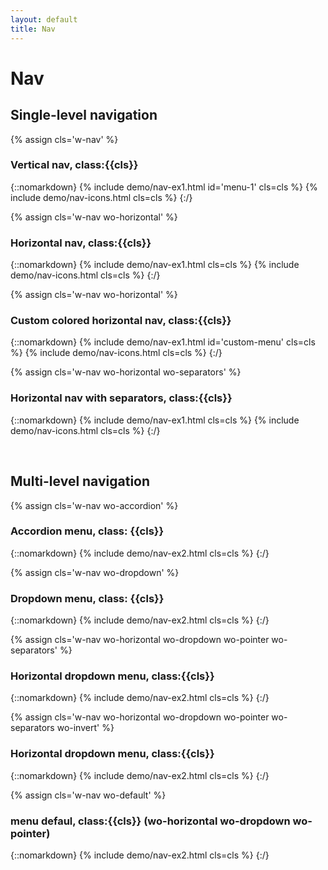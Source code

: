 ```yaml
---
layout: default
title: Nav
---
```


# Nav

## Single-level navigation

{% assign cls='w-nav' %}
### Vertical nav, class:{{cls}}
{::nomarkdown}
{% include demo/nav-ex1.html id='menu-1' cls=cls %}
{% include demo/nav-icons.html cls=cls %}
{:/}


{% assign cls='w-nav wo-horizontal' %}
### Horizontal nav, class:{{cls}}
{::nomarkdown}
{% include demo/nav-ex1.html cls=cls %}
{% include demo/nav-icons.html cls=cls %}
{:/} 

{% assign cls='w-nav wo-horizontal' %}
### Custom colored horizontal nav, class:{{cls}}
{::nomarkdown}
{% include demo/nav-ex1.html id='custom-menu' cls=cls %}
{% include demo/nav-icons.html cls=cls %}
{:/} 

{% assign cls='w-nav wo-horizontal wo-separators' %}
### Horizontal nav with separators, class:{{cls}}
{::nomarkdown}
{% include demo/nav-ex1.html cls=cls %}
{% include demo/nav-icons.html cls=cls %}
{:/}


<br>

## Multi-level navigation

{% assign cls='w-nav wo-accordion' %}
### Accordion menu, class: {{cls}}
{::nomarkdown}
{% include demo/nav-ex2.html cls=cls %}
{:/}

{% assign cls='w-nav wo-dropdown' %}
### Dropdown menu, class: {{cls}}
{::nomarkdown}
{% include demo/nav-ex2.html cls=cls %}
{:/}

{% assign cls='w-nav wo-horizontal wo-dropdown wo-pointer wo-separators' %}
### Horizontal dropdown menu, class:{{cls}}
{::nomarkdown}
{% include demo/nav-ex2.html cls=cls %}
{:/}

{% assign cls='w-nav wo-horizontal wo-dropdown wo-pointer wo-separators wo-invert' %}
### Horizontal dropdown menu, class:{{cls}}
{::nomarkdown}
{% include demo/nav-ex2.html cls=cls %}
{:/}

{% assign cls='w-nav wo-default' %}
### menu defaul, class:{{cls}} (wo-horizontal wo-dropdown wo-pointer)
{::nomarkdown}
{% include demo/nav-ex2.html cls=cls %}
{:/}

